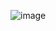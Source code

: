 ![image](https://user-images.githubusercontent.com/92137529/204869553-174e8d70-29bb-487f-b0ab-64fdb60c22f6.png)
